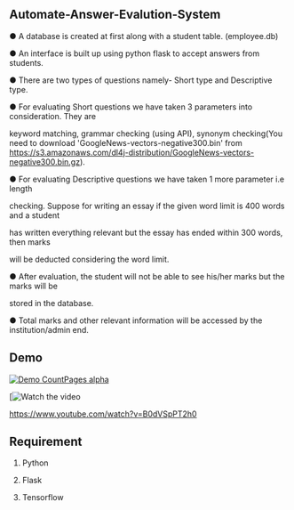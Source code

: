 ## Automate-Answer-Evalution-System
● A database is created at first along with a student table. (employee.db)

● An interface is built up using python flask to accept answers from students.

● There are two types of questions namely- Short type and Descriptive type.

● For evaluating Short questions we have taken 3 parameters into consideration. They are

keyword matching, grammar checking (using API), synonym checking(You need to download 'GoogleNews-vectors-negative300.bin' from https://s3.amazonaws.com/dl4j-distribution/GoogleNews-vectors-negative300.bin.gz).

● For evaluating Descriptive questions we have taken 1 more parameter i.e length

checking. Suppose for writing an essay if the given word limit is 400 words and a student

has written everything relevant but the essay has ended within 300 words, then marks

will be deducted considering the word limit.

● After evaluation, the student will not be able to see his/her marks but the marks will be

stored in the database.

● Total marks and other relevant information will be accessed by the institution/admin end.

## Demo

[![Demo CountPages alpha](https://share.gifyoutube.com/KzB6Gb.gif)](https://www.youtube.com/watch?v=B0dVSpPT2h0)

[![Watch the video](https://www.youtube.com/watch?v=B0dVSpPT2h0)

https://www.youtube.com/watch?v=B0dVSpPT2h0


## Requirement 

1. Python

2. Flask

3. Tensorflow


